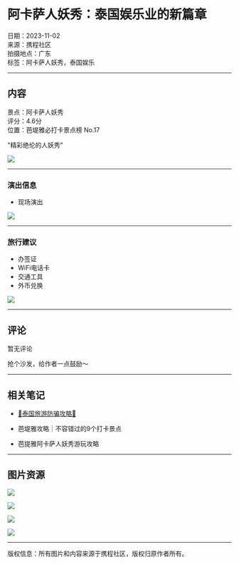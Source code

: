 # 阿卡萨人妖秀：泰国娱乐业的新篇章

日期：2023-11-02  
来源：携程社区  
拍摄地点：广东  
标签：阿卡萨人妖秀，泰国娱乐

---

## 内容

景点：阿卡萨人妖秀  
评分：4.6分  
位置：芭堤雅必打卡景点榜 No.17  

"精彩绝伦的人妖秀"

![](https://dimg02.c-ctrip.com/images/1me0w12000cw9y3m41596.png)

---

### 演出信息

- 现场演出

![](https://dimg02.c-ctrip.com/images/1me4c12000cnnnurb0D0A.png)

---

### 旅行建议

- 办签证
- WiFi电话卡
- 交通工具
- 外币兑换

![](https://dimg02.c-ctrip.com/images/1me0o12000cnnqw13CDE0.png)

---

## 评论

暂无评论

抢个沙发，给作者一点鼓励～

---

## 相关笔记

- [🌴泰国旅游防骗攻略🌴](https://dimg04.c-ctrip.com/images/0Z84512000fj4d7he7C19_R_180_180.jpg)

- 芭堤雅攻略｜不容错过的9个打卡景点

- 芭提雅阿卡萨人妖秀游玩攻略

---

## 图片资源

![](https://dimg04.c-ctrip.com/images/1me6v12000hqkb1mpAF35_W_640_0_Q90.jpg?proc=source/tripcommunity)

![](https://dimg04.c-ctrip.com/images/1me7412000cl5xhjhB9F4_W_640_0_Q90.jpg?proc=source/tripcommunity)

![](https://dimg04.c-ctrip.com/images/1me4q12000bcsr7gh2F0B_W_640_0_Q90.jpg?proc=source/tripcommunity)

![](https://dimg04.c-ctrip.com/images/1me2z12000fs0xeya2E24_W_640_0_Q90.jpg?proc=source/tripcommunity)

--- 

版权信息：所有图片和内容来源于携程社区，版权归原作者所有。
<!-- tcd_original_link https://gs.ctrip.com/html5/you/article/detail/25273463.html -->

